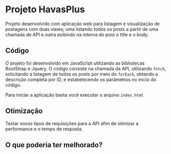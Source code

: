 # Projeto HavasPlus

Projeto desenvolvido com aplicação web para listagem e visualização de postagens com duas views; uma listando todos os posts a partir de uma chamada de API e outra exibindo na interna do post o title e o body.

## Código
O projeto foi desenvolvido em JavaScript utilizando as bibliotecas BootStrap e Jquery. O código consiste na chamada da API, utilizando ```fetch```, solicitando a listagem de todos os posts por meio do ```forEach```, obtendo a descrição completa por ID, e estabelecendo os parâmetros no inicio do código.  

Para iniciar a aplicação basta você executar o arquivo ```index.html```

## Otimização

Testar novos tipos de requisições para a API afim de otimizar a performance e o tempo de resposta.

## O que poderia ter melhorado?

